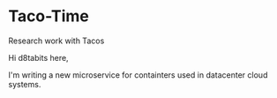 # Taco-Time
Research work with Tacos

Hi d8tabits here,

I'm writing a new microservice for containters used in datacenter cloud systems.
